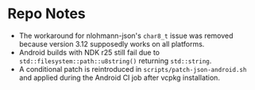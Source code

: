 # Repo Notes

- The workaround for nlohmann-json's `char8_t` issue was removed because version 3.12 supposedly works on all platforms.
- Android builds with NDK r25 still fail due to `std::filesystem::path::u8string()` returning `std::string`.
- A conditional patch is reintroduced in `scripts/patch-json-android.sh` and applied during the Android CI job after vcpkg installation.
